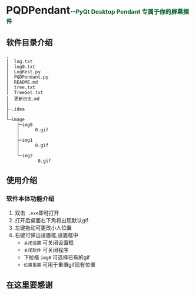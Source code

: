 # **PQDPendant**<font color=#005e2a size=3>--PyQt Desktop Pendant 专属于你的屏幕摆件</font>

## 软件目录介绍
```
.
│  log.txt
│  log0.txt
│  LogRest.py
│  PQDPendant.py
│  README.md
│  tree.txt
│  TreeGet.txt
│  更新日志.md
│  
├─.idea
│  
└─image
    ├─img0
    │      0.gif
    │      
    ├─img1
    │      0.gif
    │      
    └─img2
            0.gif
```
## 使用介绍
### 软件本体功能介绍
1. 双击` .exe`即可打开
2. 打开后桌面右下角将出现默认gif
3. 左键拖动可更改小人位置
4. 右键可弹出设置框,设置框中
   * `关闭设置` 可关闭设置框
   * `关闭软件` 可关闭程序
   * 下拉框 `img0` 可选择已有的gif
   * `位置重置` 可用于重置gif现有位置
   
## 在这里要感谢
   
